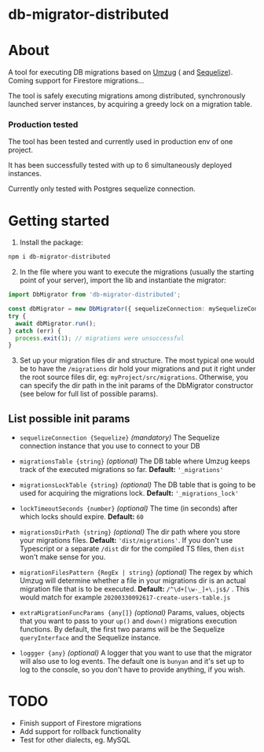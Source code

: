 # db-migrator-distributed

# About

A tool for executing DB migrations based on [Umzug](https://www.npmjs.com/package/umzug) (
and [Sequelize](https://www.npmjs.com/package/sequelize)). Coming support for Firestore migrations...

The tool is safely executing migrations among distributed, synchronously launched server instances, by acquiring a
greedy lock on a migration table.

### Production tested

The tool has been tested and currently used in production env of one project.

It has been successfully tested with up to 6 simultaneously deployed instances.

Currently only tested with Postgres sequelize connection.

# Getting started

1. Install the package:

```bash
npm i db-migrator-distributed
```

2. In the file where you want to execute the migrations (usually the starting point of your server), import the lib and
   instantiate the migrator:

```typescript
import DbMigrator from 'db-migrator-distributed';

const dbMigrator = new DbMigrator({ sequelizeConnection: mySequelizeConn });
try {
  await dbMigrator.run();
} catch (err) {
  process.exit(1); // migrations were unsuccessful
}
```

3. Set up your migration files dir and structure. The most typical one would be to have the `/migrations` dir hold your
   migrations and put it right under the root source files dir, eg: `myProject/src/migrations`. Otherwise, you can
   specify the dir path in the init params of the DbMigrator constructor (see below for full list of possible params).

## List possible init params

* `sequelizeConnection {Sequelize}` *(mandatory)* The Sequelize connection instance that you use to connect to your DB

* `migrationsTable {string}` *(optional)* The DB table where Umzug keeps track of the executed migrations so far.
  **Default:** `'_migrations'`

* `migrationsLockTable {string}` *(optional)* The DB table that is going to be used for acquiring the migrations
  lock. **Default:** `'_migrations_lock'`

* `lockTimeoutSeconds {number}` *(optional)* The time (in seconds) after which locks should expire.
  **Default:** `60`

* `migrationsDirPath {string}` *(optional)* The dir path where you store your migrations files.
  **Default:** `'dist/migrations'`. If you don't use Typescript or a separate `/dist` dir for the compiled TS files,
  then `dist` won't make sense for you.

* `migrationFilesPattern {RegEx | string}` *(optional)* The regex by which Umzug will determine whether a file in your
  migrations dir is an actual migration file that is to be executed. **Default:** `/^\d+[\w-_]+\.js$/` . This would
  match for example `20200330092617-create-users-table.js`

* `extraMigrationFuncParams {any[]}` *(optional)* Params, values, objects that you want to pass to your `up()`
  and `down()` migrations execution functions. By default, the first two params will be the Sequelize `queryInterface`
  and the Sequelize instance.

* `loggger {any}` *(optional)* A logger that you want to use that the migrator will also use to log events. The default
  one is `bunyan` and it's set up to log to the console, so you don't have to provide anything, if you wish.

# TODO

* Finish support of Firestore migrations
* Add support for rollback functionality
* Test for other dialects, eg. MySQL
